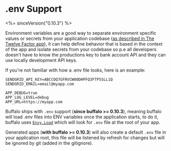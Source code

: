 # .env Support

<%= sinceVersion("0.10.3") %>

Environment variables are a good way to separate environment specific values or secrets from your application codebase ([as described in The Twelve Factor app](https://12factor.net/config)), it can help define behavior that is based in the context of the app and isolate secrets from your codebase so p.e all developers doesn't have to know the productions key to bank account API and they can use locally development API keys.

If you're not familiar with how a .env file looks, here is an example:

```
SENDGRID_API_KEY=ABCCOQ7GFRVCW0ODHPFQ3FTP5SLL1Q
SENDGRID_EMAIL=email@myapp.com

APP_DEBUG=true
APP_LOG_LEVEL=debug
APP_URL=https://myapp.com
```

Buffalo ships with `.env` support (**since buffalo >= 0.10.3**), meaning buffalo will load .env files into ENV variables once the application starts, to do it, buffalo uses [`Envy.Load`](https://github.com/gobuffalo/envy/blob/e613c80275b86293880eddeb27417c9a7c670ff3/envy.go#L53) which will look for `.env` file at the root of your app.

Generated apps (**with buffalo >= 0.10.3**) will also create a default `.env` file in your application root, this file will be listened by refresh for changes but will be ignored by git (added in the gitignore).

